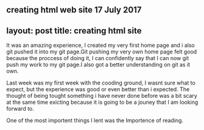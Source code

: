 ﻿creating html web site
17 July 2017
---
layout: post
title: creating html site
---


It was an amazing experience, I created my very first home page and i also git pushed it into my git page.Git pushing my very own home page felt good because the proccess of doing it, I can confidently say that I can now git push my work to my git page.I also got a better understanding on git as it own.

Last week was my first week with the cooding ground, I wasnt sure what to expect, but the experience was good or even better than i expected.
The thought of being tought something i have never done before was a bit scary at the same time exicting because it is going to be a jouney that I am looking forward to.

One of the most importent things I lent was the Importence of reading. 



